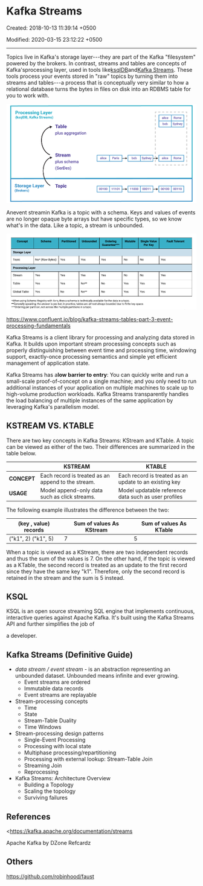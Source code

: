 # Kafka Streams

Created: 2018-10-13 11:39:14 +0500

Modified: 2020-03-15 23:12:22 +0500

---

Topics live in Kafka's storage layer---they are part of the Kafka "filesystem" powered by the brokers. In contrast, streams and tables are concepts of Kafka'sprocessing layer, used in tools like[ksqlDB](https://ksqldb.io/)and[Kafka Streams](https://docs.confluent.io/current/streams/index.html). These tools process your events stored in "raw" topics by turning them into streams and tables---a process that is conceptually very similar to how a relational database turns the bytes in files on disk into an RDBMS table for you to work with.

![Processing Layer | Storage Layer](../../media/Technologies-Kafka-Kafka-Streams-image1.png)

Anevent streamin Kafka is a topic with a schema. Keys and values of events are no longer opaque byte arrays but have specific types, so we know what's in the data. Like a topic, a stream is unbounded.

![Topics vs. Streams and Tables Chart](../../media/Technologies-Kafka-Kafka-Streams-image2.png)

<https://www.confluent.io/blog/kafka-streams-tables-part-3-event-processing-fundamentals>

Kafka Streams is a client library for processing and analyzing data stored in Kafka. It builds upon important stream processing concepts such as properly distinguishing between event time and processing time, windowing support, exactly-once processing semantics and simple yet efficient management of application state.

Kafka Streams has a**low barrier to entry**: You can quickly write and run a small-scale proof-of-concept on a single machine; and you only need to run additional instances of your application on multiple machines to scale up to high-volume production workloads. Kafka Streams transparently handles the load balancing of multiple instances of the same application by leveraging Kafka's parallelism model.

## KSTREAM VS. KTABLE

There are two key concepts in Kafka Streams: KStream and KTable. A topic can be viewed as either of the two. Their differences are summarized in the table below.

|            | **KSTREAM**                                        | **KTABLE**                                             |
|-----------|------------------------------|-------------------------------|
| **CONCEPT** | Each record is treated as an append to the stream. | Each record is treated as an update to an existing key |
| **USAGE**   | Model append-only data such as click streams.      | Model updatable reference data such as user profiles   |

The following example illustrates the difference between the two:

| (key , value) records | Sum of values As KStream | Sum of values As KTable |
|-----------------------|--------------------------|-------------------------|
| ("k1", 2) ("k1", 5)   | 7                        | 5                       |

When a topic is viewed as a KStream, there are two independent records and thus the sum of the values is 7. On the other hand, if the topic is viewed as a KTable, the second record is treated as an update to the first record since they have the same key "k1". Therefore, only the second record is retained in the stream and the sum is 5 instead.

## KSQL

KSQL is an open source streaming SQL engine that implements continuous, interactive queries against Apache Kafka. It's built using the Kafka Streams API and further simplifies the job of

a developer.

## Kafka Streams (Definitive Guide)
-   *data stream / event stream -* is an abstraction representing an unbounded dataset. Unbounded means infinite and ever growing.
    -   Event streams are ordered
    -   Immutable data records
    -   Event streams are replayable
-   Stream-processing concepts
    -   Time
    -   State
    -   Stream-Table Duality
    -   Time Windows
-   Stream-processing design patterns
    -   Single-Event Processing
    -   Processing with local state
    -   Multiphase processing/repartitioning
    -   Processing with external lookup: Stream-Table Join
    -   Streaming Join
    -   Reprocessing
-   Kafka Streams: Architecture Overview
    -   Building a Topology
    -   Scaling the topology
    -   Surviving failures

## References

<https://kafka.apache.org/documentation/streams

Apache Kafka by DZone Refcardz

## Others

<https://github.com/robinhood/faust>


